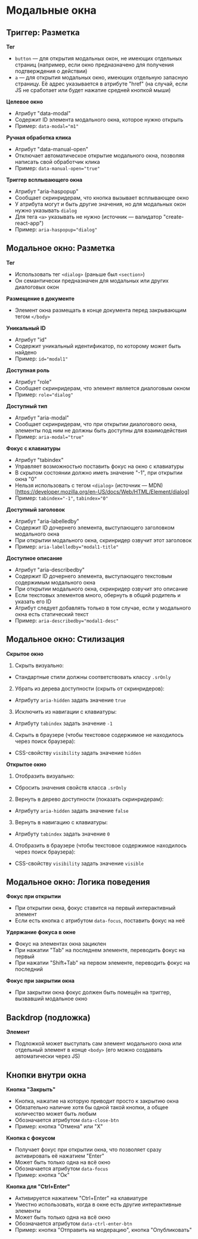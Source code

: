 # Модальные окна

## Триггер: Разметка
**Тег**
- `button` — для открытия модальных окон, не имеющих отдельных страниц (например, если окно предназначено для получения подтверждения о действии)
- `a` — для открытия модальных окно, имеющих отдельную запасную страницу. Её адрес указывается в атрибуте "href" (на случай, если JS не сработает или будет нажатие средней кнопкой мыши)

**Целевое окно**
- Атрибут "data-modal"
- Содержит ID элемента модального окна, которое нужно открыть
- Пример: `data-modal="m1"`

**Ручная обработка клика**
- Атрибут "data-manual-open"
- Отключает автоматическое открытие модального окна, позволяя написать свой обработчик клика
- Пример: `data-manual-open="true"`

**Триггер всплывающего окна**
- Атрибут "aria-haspopup"
- Сообщает скринридерам, что кнопка вызывает всплывающее окно
- У атрибута могут и быть другие значения, но для модальных окон нужно указывать `dialog`
- Для тега `<a>` указывать не нужно (источник — валидатор "create-react-app")
- Пример: `aria-haspopup="dialog"`


## Модальное окно: Разметка
**Тег**
- Использовать тег `<dialog>` (раньше был `<section>`)
- Он семантически предназначен для модальных или других диалоговых окон

**Размещение в документе**
- Элемент окна размещать в конце документа перед закрывающим тегом `</body>`

**Уникальный ID**
- Атрибут "id"
- Содержит уникальный идентификатор, по которому может быть найдено
- Пример: `id="modal1"`

**Доступная роль**
- Атрибут "role"
- Сообщает скринридерам, что элемент является диалоговым окном
- Пример: `role="dialog"`

**Доступный тип**
- Атрибут "aria-modal"
- Сообщает скринридерам, что при открытии диалогового окна, элементы под ним не должны быть доступны для взаимодействия
- Пример: `aria-modal="true"`

**Фокус с клавиатуры**
- Атрибут "tabindex"
- Управляет возможностью поставить фокус на окно с клавиатуры
- В скрытом состоянии должно иметь значение "-1", при открытии окна "0"
- Нельзя использовать с тегом `<dialog>` (источник — MDN)[https://developer.mozilla.org/en-US/docs/Web/HTML/Element/dialog]
- Пример: `tabindex="-1"`, `tabindex="0"`

**Доступный заголовок**
- Атрибут "aria-labelledby"
- Содержит ID дочернего элемента, выступающего заголовком модального окна
- При открытии модального окна, скринридер озвучит этот заголовок
- Пример: `aria-labelledby="modal1-title"`

**Доступное описание**
- Атрибут "aria-describedby"
- Содержит ID дочернего элемента, выступающего текстовым содержимым модального окна
- При открытии модального окна, скринридер озвучит это описание
- Если текстовых элементов много, обернуть в общий родитель и указать его ID
- Атрибут следует добавлять только в том случае, если у модального окна есть статический текст
- Пример: `aria-describedby="modal1-desc"`


## Модальное окно: Стилизация
**Скрытое окно**
1. Скрыть визуально:
  - Стандартные стили должны соответствовать классу `.srOnly`
2. Убрать из дерева доступности (скрыть от скринридеров):
  - Атрибуту `aria-hidden` задать значение `true`
3. Исключить из навигации с клавиатуры:
  - Атрибуту `tabindex` задать значение `-1`
4. Скрыть в браузере (чтобы текстовое содержимое не находилось через поиск браузера):
  - CSS-свойству `visibility` задать значение `hidden`

**Открытое окно**
1. Отобразить визуально:
  - Сбросить значения свойств класса `.srOnly`
2. Вернуть в дерево доступности (показать скринридерам):
  - Атрибуту `aria-hidden` задать значение `false`
3. Вернуть в навигацию с клавиатуры:
  - Атрибуту `tabindex` задать значение `0`
4. Отобразить в браузере (чтобы текстовое содержимое находилось через поиск браузера):
  - CSS-свойству `visibility` задать значение `visible`


## Модальное окно: Логика поведения
**Фокус при открытии**
- При открытии окна, фокус ставится на первый интерактивный элемент
- Если есть кнопка с атрибутом `data-focus`, поставить фокус на неё

**Удержание фокуса в окне**
- Фокус на элементах окна зациклен
- При нажатии "Tab" на последнем элементе, переводить фокус на первый
- При нажатии "Shift+Tab" на первом элементе, переводить фокус на последний

**Фокус при закрытии окна**
- При закрытии окна фокус должен быть помещён на триггер, вызвавший модальное окно


## Backdrop (подложка)
**Элемент**
- Подложкой может выступать сам элемент модального окна или отдельный элемент в конце `<body>` (его можно создавать автоматически через JS)


## Кнопки внутри окна
**Кнопка "Закрыть"**
- Кнопка, нажатие на которую приводит просто к закрытию окна
- Обязательно наличие хотя бы одной такой кнопки, а общее количество может быть любым
- Обозначается атрибутом `data-close-btn`
- Пример: кнопка "Отмена" или "X"

**Кнопка с фокусом**
- Получает фокус при открытии окна, что позволяет сразу активировать её нажатием "Enter"
- Может быть только одна на всё окно
- Обозначается атрибутом `data-focus`
- Пример: кнопка "Ок"

**Кнопка для "Ctrl+Enter"**
- Активируется нажатием "Ctrl+Enter" на клавиатуре
- Уместно использовать, когда в окне есть другие интерактивные элементы
- Может быть только одна на всё окно
- Обозначается атрибутом `data-ctrl-enter-btn`
- Пример: кнопка "Отправить на модерацию", кнопка "Опубликовать"